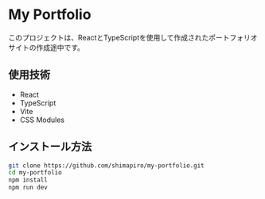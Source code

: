 # My Portfolio
このプロジェクトは、ReactとTypeScriptを使用して作成されたポートフォリオサイトの作成途中です。

## 使用技術
- React
- TypeScript
- Vite
- CSS Modules

## インストール方法
```bash
git clone https://github.com/shimapiro/my-portfolio.git
cd my-portfolio
npm install
npm run dev
